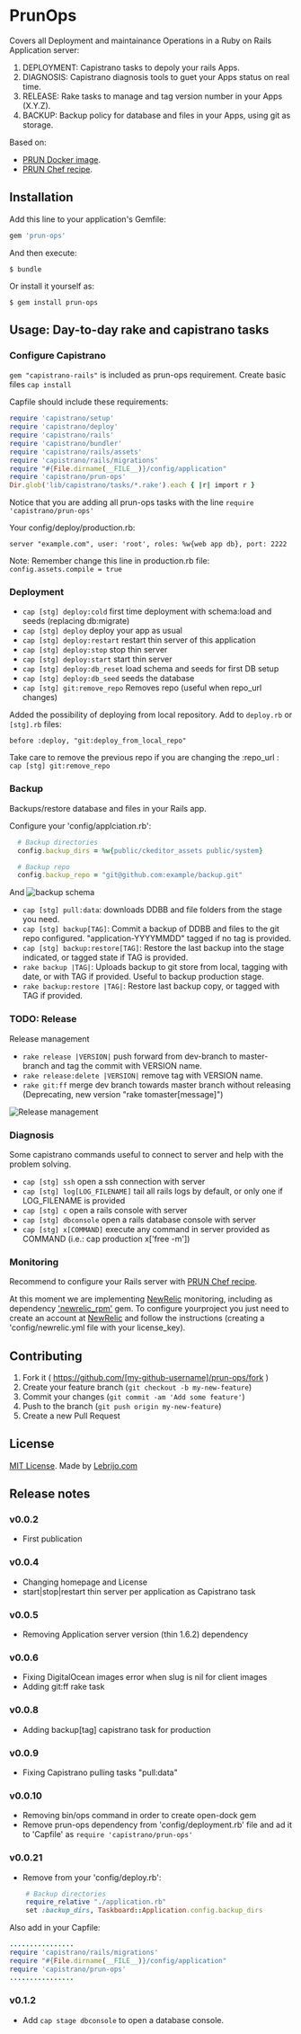 # PrunOps

Covers all Deployment and maintainance Operations in a Ruby on Rails Application server:

1. DEPLOYMENT: Capistrano tasks to depoly your rails Apps.
1. DIAGNOSIS: Capistrano diagnosis tools to guet your Apps status on real time.
1. RELEASE: Rake tasks to manage and tag version number in your Apps (X.Y.Z).
1. BACKUP: Backup policy for database and files in your Apps, using git as storage.

Based on:

* [PRUN Docker image](https://registry.hub.docker.com/u/jlebrijo/prun/).
* [PRUN Chef recipe](https://github.com/jlebrijo/prun-cfg).

## Installation

Add this line to your application's Gemfile:

```ruby
gem 'prun-ops'
```

And then execute:

    $ bundle

Or install it yourself as:

    $ gem install prun-ops

## Usage: Day-to-day rake and capistrano tasks

### Configure Capistrano

`gem "capistrano-rails"` is included as prun-ops requirement. Create basic files `cap install`

Capfile should include these requirements:

```ruby
require 'capistrano/setup'
require 'capistrano/deploy'
require 'capistrano/rails'
require 'capistrano/bundler'
require 'capistrano/rails/assets'
require 'capistrano/rails/migrations'
require "#{File.dirname(__FILE__)}/config/application"
require 'capistrano/prun-ops'
Dir.glob('lib/capistrano/tasks/*.rake').each { |r| import r }
```

Notice that you are adding all prun-ops tasks with the line `require 'capistrano/prun-ops'`

Your config/deploy/production.rb:

```
server "example.com", user: 'root', roles: %w{web app db}, port: 2222
```

Note: Remember change this line in production.rb file: `config.assets.compile = true`

### Deployment

* `cap [stg] deploy:cold` first time deployment with schema:load and seeds (replacing db:migrate)
* `cap [stg] deploy` deploy your app as usual
* `cap [stg] deploy:restart` restart thin server of this application
* `cap [stg] deploy:stop` stop thin server
* `cap [stg] deploy:start` start thin server
* `cap [stg] deploy:db_reset` load schema and seeds for first DB setup
* `cap [stg] deploy:db_seed` seeds the database
* `cap [stg] git:remove_repo` Removes repo (useful when repo_url changes)

Added the possibility of deploying from local repository. Add to `deploy.rb` or `[stg].rb` files:

```
before :deploy, "git:deploy_from_local_repo"
```

Take care to remove the previous repo if you are changing the :repo_url : `cap [stg] git:remove_repo`


### Backup

Backups/restore database and files in your Rails app.

Configure your 'config/applciation.rb':

```ruby
  # Backup directories
  config.backup_dirs = %w{public/ckeditor_assets public/system}

  # Backup repo
  config.backup_repo = "git@github.com:example/backup.git"
```

And
![backup schema](https://docs.google.com/drawings/d/1Sp8ysn46ldIWRxaLUHfzpu7vK0zMjh4_iMpEP1U6SuU/pub?w=642&h=277  "Backup commands schema")

* `cap [stg] pull:data`: downloads DDBB and file folders from the stage you need.
* `cap [stg] backup[TAG]`: Commit a backup of DDBB and files to the git repo configured. "application-YYYYMMDD" tagged if no tag is provided.
* `cap [stg] backup:restore[TAG]`: Restore the last backup into the stage indicated, or tagged state if TAG is provided.
* `rake backup |TAG|`: Uploads backup to git store from local, tagging with date, or with TAG if provided. Useful to backup production stage.
* `rake backup:restore |TAG|`: Restore last backup copy, or tagged with TAG if provided.

### TODO: Release

Release management

* `rake release |VERSION|` push forward from dev-branch to master-branch and tag the commit with VERSION name.
* `rake release:delete |VERSION|` remove tag with VERSION name.
* `rake git:ff` merge dev branch towards master branch without releasing (Deprecating, new version "rake tomaster[message]")

![Release management](https://docs.google.com/drawings/d/1PLIQ8SMagUo1438RNShl99Ux3daFutmRgIsbQqhJ2n4/pub?w=917&h=551  "Release management")


### Diagnosis

Some capistrano commands useful to connect to server and help with the problem solving.

* `cap [stg] ssh` open a ssh connection with server
* `cap [stg] log[LOG_FILENAME]` tail all rails logs by default, or only one if LOG_FILENAME is provided
* `cap [stg] c` open a rails console with server
* `cap [stg] dbconsole` open a rails database console with server
* `cap [stg] x[COMMAND]` execute any command in server provided as COMMAND (i.e.: cap production x['free -m'])

### Monitoring

Recommend to configure your Rails server with [PRUN Chef recipe](https://github.com/jlebrijo/prun-cfg).

At this moment we are implementing [NewRelic](http://newrelic.com/) monitoring, including as dependency ['newrelic_rpm'](https://github.com/newrelic/rpm) gem. To configure yourproject you just need to create an account at [NewRelic](http://newrelic.com/)  and follow the instructions (creating a 'config/newrelic.yml file with your license_key).

## Contributing

1. Fork it ( https://github.com/[my-github-username]/prun-ops/fork )
2. Create your feature branch (`git checkout -b my-new-feature`)
3. Commit your changes (`git commit -am 'Add some feature'`)
4. Push to the branch (`git push origin my-new-feature`)
5. Create a new Pull Request

## License

[MIT License](http://opensource.org/licenses/MIT). Made by [Lebrijo.com](http://lebrijo.com)

## Release notes

### v0.0.2

* First publication

### v0.0.4

* Changing homepage and License
* start|stop|restart thin server per application as Capistrano task

### v0.0.5

* Removing Application server version (thin 1.6.2) dependency

### v0.0.6

* Fixing DigitalOcean images error when slug is nil for client images
* Adding git:ff rake task

### v0.0.8

* Adding backup[tag] capistrano task for production

### v0.0.9

* Fixing Capistrano pulling tasks "pull:data"

### v0.0.10

* Removing bin/ops command in order to create open-dock gem
* Remove prun-ops dependency from 'config/deployment.rb' file and ad it to 'Capfile' as `require 'capistrano/prun-ops'`

### v0.0.21

* Remove from your 'config/deploy.rb':

```ruby
    # Backup directories
    require_relative "./application.rb"
    set :backup_dirs, Taskboard::Application.config.backup_dirs
```

Also add in your Capfile:

```ruby
................
require 'capistrano/rails/migrations'
require "#{File.dirname(__FILE__)}/config/application"
require 'capistrano/prun-ops'
................
```

### v0.1.2

* Add `cap stage dbconsole` to open a database console.